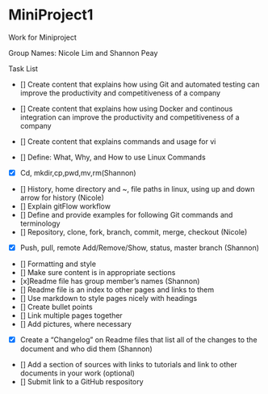 # MiniProject1
Work for Miniproject

Group Names: Nicole Lim and Shannon Peay

Task List

- [] Create content that explains how using Git and automated testing can improve the productivity and competitiveness of a company

- [] Create content that explains how using Docker and continous integration can improve the productivity and competitiveness of a company

- [] Create content that explains commands and usage for vi
- [] Define: What, Why, and How to use Linux Commands
- [x] Cd, mkdir,cp,pwd,mv,rm(Shannon)
- [] History, home directory and ~, file paths in linux, using up and down arrow for history (Nicole)
- [] Explain gitFlow workflow
- [] Define and provide examples for following Git commands and terminology
- [] Repository, clone, fork, branch, commit, merge, checkout (Nicole)
- [x] Push, pull, remote Add/Remove/Show, status, master branch (Shannon)
- [] Formatting and style
- [] Make sure content is in appropriate sections
- [x]Readme file has group member’s names (Shannon)
- [] Readme  file is an index to other pages and links to them
- [] Use markdown to style pages nicely with headings
- [] Create bullet points
- [] Link multiple pages together
- [] Add pictures, where necessary
- [x] Create a “Changelog” on Readme files that list all of the changes to the document and who did them (Shannon)
- [] Add a section of sources with links to tutorials and link to other documents in your work (optional)
- [] Submit link to a GitHub respository




